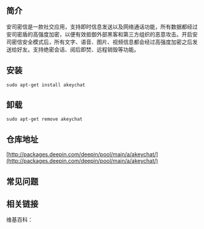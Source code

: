## 简介

安司密信是一款社交应用，支持即时信息发送以及网络通话功能，所有数据都经过安司密盾的高强度加密，以便有效抵御外部黑客和第三方组织的恶意攻击。开启安司密信安全模式后，所有文字、语音、图片、视频信息都会经过高强度加密之后发送给好友。支持绝密会话、阅后即焚、远程销毁等功能。

## 安装

`sudo apt-get install akeychat`

## 卸载

`sudo apt-get remove akeychat`

## 仓库地址

[http://packages.deepin.com/deepin/pool/main/a/akeychat/](http://packages.deepin.com/deepin/pool/main/a/akeychat/)


## 常见问题


## 相关链接

维基百科：